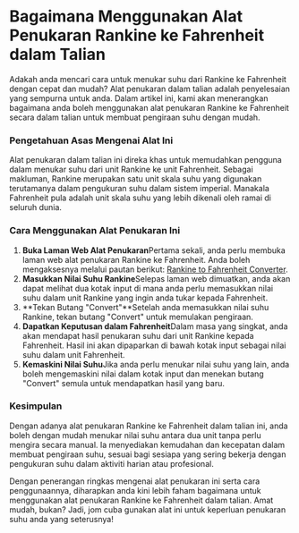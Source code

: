 Bagaimana Menggunakan Alat Penukaran Rankine ke Fahrenheit dalam Talian
=======================================================================

Adakah anda mencari cara untuk menukar suhu dari Rankine ke Fahrenheit dengan cepat dan mudah? Alat penukaran dalam talian adalah penyelesaian yang sempurna untuk anda. Dalam artikel ini, kami akan menerangkan bagaimana anda boleh menggunakan alat penukaran Rankine ke Fahrenheit secara dalam talian untuk membuat pengiraan suhu dengan mudah.

### Pengetahuan Asas Mengenai Alat Ini

Alat penukaran dalam talian ini direka khas untuk memudahkan pengguna dalam menukar suhu dari unit Rankine ke unit Fahrenheit. Sebagai makluman, Rankine merupakan satu unit skala suhu yang digunakan terutamanya dalam pengukuran suhu dalam sistem imperial. Manakala Fahrenheit pula adalah unit skala suhu yang lebih dikenali oleh ramai di seluruh dunia.

### Cara Menggunakan Alat Penukaran Ini

1. **Buka Laman Web Alat Penukaran**Pertama sekali, anda perlu membuka laman web alat penukaran Rankine ke Fahrenheit. Anda boleh mengaksesnya melalui pautan berikut: [Rankine to Fahrenheit Converter](https://www.onlinecalculatorsfree.com/ms/convert/rankine-to-fahrenheit.html).
2. **Masukkan Nilai Suhu Rankine**Selepas laman web dimuatkan, anda akan dapat melihat dua kotak input di mana anda perlu memasukkan nilai suhu dalam unit Rankine yang ingin anda tukar kepada Fahrenheit.
3. **Tekan Butang "Convert"**Setelah anda memasukkan nilai suhu Rankine, tekan butang "Convert" untuk memulakan pengiraan.
4. **Dapatkan Keputusan dalam Fahrenheit**Dalam masa yang singkat, anda akan mendapat hasil penukaran suhu dari unit Rankine kepada Fahrenheit. Hasil ini akan dipaparkan di bawah kotak input sebagai nilai suhu dalam unit Fahrenheit.
5. **Kemaskini Nilai Suhu**Jika anda perlu menukar nilai suhu yang lain, anda boleh mengemaskini nilai dalam kotak input dan menekan butang "Convert" semula untuk mendapatkan hasil yang baru.

### Kesimpulan

Dengan adanya alat penukaran Rankine ke Fahrenheit dalam talian ini, anda boleh dengan mudah menukar nilai suhu antara dua unit tanpa perlu mengira secara manual. Ia menyediakan kemudahan dan kecepatan dalam membuat pengiraan suhu, sesuai bagi sesiapa yang sering bekerja dengan pengukuran suhu dalam aktiviti harian atau profesional.

Dengan penerangan ringkas mengenai alat penukaran ini serta cara penggunaannya, diharapkan anda kini lebih faham bagaimana untuk menggunakan alat penukaran Rankine ke Fahrenheit dalam talian. Amat mudah, bukan? Jadi, jom cuba gunakan alat ini untuk keperluan penukaran suhu anda yang seterusnya!